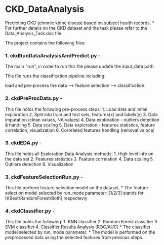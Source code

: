 #  CKD_DataAnalysis
Predicting CKD (chronic kidne diseas) based on subject health records.
    * For further details on the CKD dataset and the task please refer to the Data_Analysis_Task.doc file.

The project contains the following files:
### 1. ckdRunDataAnalysisAndPredict.py - 
The main "run", in order to run this file please update the input_data path.

This file runs the classification pipeline including: 

load and pre-process the data --> feature selection --> classification.
### 2. ckdPreProcData.py - 
This file holds the following pre-process steps: 
    1. Load data and initial exploration 
    2. Split into train and test sets, features(x) and labels(y)
    3. Data imputation (clean values, NA values)
    4. Data exploration - outliers detection & handling
    5. Data scaling
    5. Data exploration - features statistics, feature correlation, visualization
    6. Correlated features handling (removal vs pca)
### 3. ckdEDA.py -
This file holds all Exploration Data Analysis methods:
    1. High level info on the data set
    2. Features statistics
    3. Feature correlation
    4. Data scaling
    5. Outliers detection
    6. Visualization
### 3. ckdFeatureSelectionRun.py - 
This file perform feature selection model on the dataset.
    * The feature selection model selected by run_mode parameter: [1/2/3] stands for [KBest/RandomForest/Both] respectevly
### 4. ckdClassifier.py - 
This file holds the following:
    1. KNN classifier
    2. Random Forest classifier
    3. SVM classifier
    4. Classifier Results Analysis (ROC/AUC)
    * The classifier model selected by run_mode parameter.
    * The model is performed on the preprocessed data using the selected features from previous steps.
